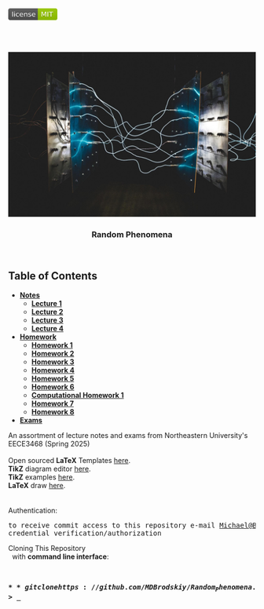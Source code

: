 <!-- PROJECT LOGO -->
<br />
<p align="left">
  <a href="https://github.com/MDBrodskiy/Random_Phenomena/tree/master/LICENSE">
    <img src="images/LicenseImage.svg" alt="license" width="100" height="24"></a>
</p>
<br/>
<br/>

<!-- BACKGROUND & TITLE -->
<p align="center">
  <a href="https://github.com/MDBrodskiy/Random_Phenomena">
    <img src="images/background.jpg" alt="background">
  </a>
  <h3 align="center">Random Phenomena</h3>
<br />
</p>

<!-- TABLE OF CONTENTS -->
## Table of Contents

* [**Notes**](https://github.com/MDBrodskiy/Random_Phenomena/tree/master/Notes/)
    * [**Lecture 1**](https://github.com/MDBrodskiy/Random_Phenomena/tree/master/Notes/Lecture1.pdf)
    * [**Lecture 2**](https://github.com/MDBrodskiy/Random_Phenomena/tree/master/Notes/Lecture2.pdf)
    * [**Lecture 3**](https://github.com/MDBrodskiy/Random_Phenomena/tree/master/Notes/Lecture3.pdf)
    * [**Lecture 4**](https://github.com/MDBrodskiy/Random_Phenomena/tree/master/Notes/Lecture4.pdf)
* [**Homework**](https://github.com/MDBrodskiy/Random_Phenomena/tree/master/Homework/)
    * [**Homework 1**](https://github.com/MDBrodskiy/Random_Phenomena/tree/master/Homework/Homework1.pdf)
    * [**Homework 2**](https://github.com/MDBrodskiy/Random_Phenomena/tree/master/Homework/Homework2.pdf)
    * [**Homework 3**](https://github.com/MDBrodskiy/Random_Phenomena/tree/master/Homework/Homework3.pdf)
    * [**Homework 4**](https://github.com/MDBrodskiy/Random_Phenomena/tree/master/Homework/Homework4.pdf)
    * [**Homework 5**](https://github.com/MDBrodskiy/Random_Phenomena/tree/master/Homework/Homework5.pdf)
    * [**Homework 6**](https://github.com/MDBrodskiy/Random_Phenomena/tree/master/Homework/Homework6.pdf)
    * [**Computational Homework 1**](https://github.com/MDBrodskiy/Random_Phenomena/tree/master/Homework/ComputationalHW1.m)
    * [**Homework 7**](https://github.com/MDBrodskiy/Random_Phenomena/tree/master/Homework/Homework7.pdf)
    * [**Homework 8**](https://github.com/MDBrodskiy/Random_Phenomena/tree/master/Homework/Homework8.pdf)
* [**Exams**](https://github.com/MDBrodskiy/Random_Phenomena/tree/master/Exams/)

<!--
  * [**Chapter 1**](#Notes/Chapter\ 1)
* [**Exams**](#Exams)
* [**Projects**](#Projects)
-->


An assortment of lecture notes and exams from Northeastern University's EECE3468 (Spring 2025)
<br/> <br/> 
Open sourced **LaTeX** Templates [here](https://www.latextemplates.com/).
<br/>
**TikZ** diagram editor [here](https://www.mathcha.io/editor).
<br/>
**TikZ** examples [here](https://www.texample.net/tikz/example).
<br/>
**LaTeX** draw [here](https://www.latexdraw.com/).
<br/> <br/> <br/>
Authentication:   
    <pre>to receive commit access to this repository e-mail Michael@Brodskiy.com for credential verification/authorization</pre>

Cloning This Repository
</br>&nbsp;&nbsp;with **command line interface**:
    <pre>    
    **$** git clone https://github.com/MDBrodskiy/Random_Phenomena.git    
    **$** **>**  **_**
    </pre>
